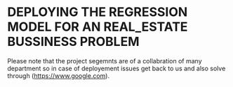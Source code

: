 # DEPLOYING THE REGRESSION MODEL FOR AN REAL_ESTATE BUSSINESS PROBLEM

Please note that the project segemnts are of a collabration of many department so in case of 
deployement issues get back to us and also solve through (https://www.google.com).